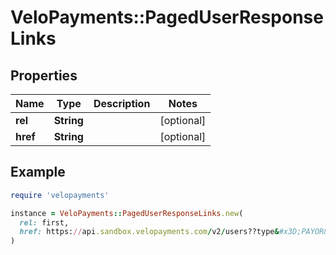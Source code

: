# VeloPayments::PagedUserResponseLinks

## Properties

| Name | Type | Description | Notes |
| ---- | ---- | ----------- | ----- |
| **rel** | **String** |  | [optional] |
| **href** | **String** |  | [optional] |

## Example

```ruby
require 'velopayments'

instance = VeloPayments::PagedUserResponseLinks.new(
  rel: first,
  href: https://api.sandbox.velopayments.com/v2/users??type&#x3D;PAYOR&amp;page&#x3D;1&amp;pageSize&#x3D;10
)
```

